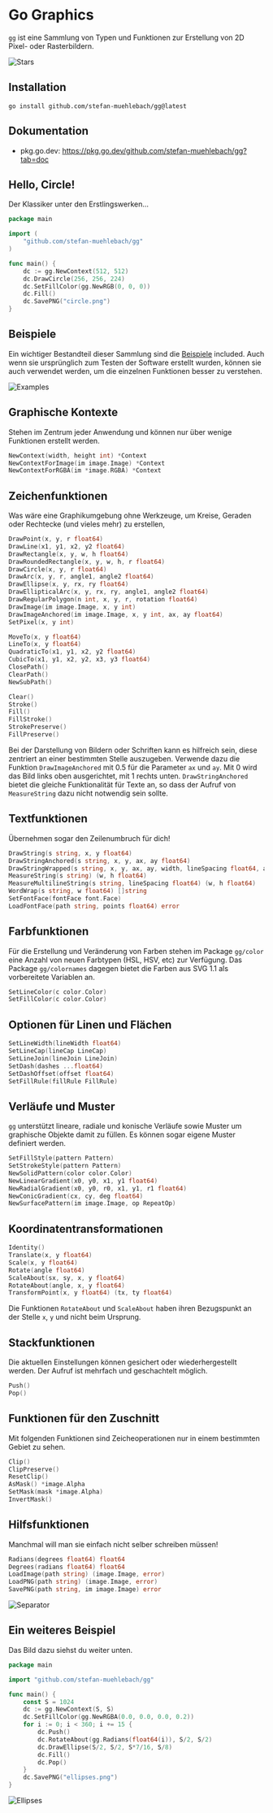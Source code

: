 # Go Graphics

`gg` ist eine Sammlung von Typen und Funktionen zur Erstellung von 2D
Pixel- oder Rasterbildern.

![Stars](http://i.imgur.com/CylQIJt.png)

## Installation

    go install github.com/stefan-muehlebach/gg@latest

## Dokumentation

- pkg.go.dev: https://pkg.go.dev/github.com/stefan-muehlebach/gg?tab=doc

## Hello, Circle!

Der Klassiker unter den Erstlingswerken...

```go
package main

import (
    "github.com/stefan-muehlebach/gg"
)

func main() {
    dc := gg.NewContext(512, 512)
    dc.DrawCircle(256, 256, 224)
    dc.SetFillColor(gg.NewRGB(0, 0, 0))
    dc.Fill()
    dc.SavePNG("circle.png")
}
```

## Beispiele

Ein wichtiger Bestandteil dieser Sammlung sind die [Beispiele](https://github.com/stefan-muehlebach/gg/tree/main/examples) included.
Auch wenn sie ursprünglich zum Testen der Software erstellt wurden,
können sie auch verwendet werden, um die einzelnen Funktionen besser zu
verstehen.

![Examples](http://i.imgur.com/tMFoyzu.png)


## Graphische Kontexte

Stehen im Zentrum jeder Anwendung und können nur über wenige Funktionen
erstellt werden.

```go
NewContext(width, height int) *Context
NewContextForImage(im image.Image) *Context
NewContextForRGBA(im *image.RGBA) *Context
```

## Zeichenfunktionen

Was wäre eine Graphikumgebung ohne Werkzeuge, um Kreise, Geraden oder
Rechtecke (und vieles mehr) zu erstellen,

```go
DrawPoint(x, y, r float64)
DrawLine(x1, y1, x2, y2 float64)
DrawRectangle(x, y, w, h float64)
DrawRoundedRectangle(x, y, w, h, r float64)
DrawCircle(x, y, r float64)
DrawArc(x, y, r, angle1, angle2 float64)
DrawEllipse(x, y, rx, ry float64)
DrawEllipticalArc(x, y, rx, ry, angle1, angle2 float64)
DrawRegularPolygon(n int, x, y, r, rotation float64)
DrawImage(im image.Image, x, y int)
DrawImageAnchored(im image.Image, x, y int, ax, ay float64)
SetPixel(x, y int)

MoveTo(x, y float64)
LineTo(x, y float64)
QuadraticTo(x1, y1, x2, y2 float64)
CubicTo(x1, y1, x2, y2, x3, y3 float64)
ClosePath()
ClearPath()
NewSubPath()

Clear()
Stroke()
Fill()
FillStroke()
StrokePreserve()
FillPreserve()
```

Bei der Darstellung von Bildern oder Schriften kann es hilfreich sein, diese
zentriert an einer bestimmten Stelle auszugeben. Verwende dazu die Funktion
`DrawImageAnchored` mit 0.5 für die Parameter `ax` und `ay`. Mit 0 wird das
Bild links oben ausgerichtet, mit 1 rechts unten. `DrawStringAnchored`
bietet die gleiche Funktionalität für Texte an, so dass der Aufruf von
`MeasureString` dazu nicht notwendig sein sollte.

## Textfunktionen

Übernehmen sogar den Zeilenumbruch für dich!

```go
DrawString(s string, x, y float64)
DrawStringAnchored(s string, x, y, ax, ay float64)
DrawStringWrapped(s string, x, y, ax, ay, width, lineSpacing float64, align Align)
MeasureString(s string) (w, h float64)
MeasureMultilineString(s string, lineSpacing float64) (w, h float64)
WordWrap(s string, w float64) []string
SetFontFace(fontFace font.Face)
LoadFontFace(path string, points float64) error
```

## Farbfunktionen

Für die Erstellung und Veränderung von Farben stehen im Package `gg/color`
eine Anzahl von neuen Farbtypen (HSL, HSV, etc) zur Verfügung.
Das Package `gg/colornames` dagegen bietet die Farben aus SVG 1.1 als
vorbereitete Variablen an.

```go
SetLineColor(c color.Color)
SetFillColor(c color.Color)
```

## Optionen für Linen und Flächen

```go
SetLineWidth(lineWidth float64)
SetLineCap(lineCap LineCap)
SetLineJoin(lineJoin LineJoin)
SetDash(dashes ...float64)
SetDashOffset(offset float64)
SetFillRule(fillRule FillRule)
```

## Verläufe und Muster

`gg` unterstützt lineare, radiale und konische Verläufe sowie Muster um
graphische Objekte damit zu füllen. Es können sogar eigene Muster definiert
werden.

```go
SetFillStyle(pattern Pattern)
SetStrokeStyle(pattern Pattern)
NewSolidPattern(color color.Color)
NewLinearGradient(x0, y0, x1, y1 float64)
NewRadialGradient(x0, y0, r0, x1, y1, r1 float64)
NewConicGradient(cx, cy, deg float64)
NewSurfacePattern(im image.Image, op RepeatOp)
```

## Koordinatentransformationen

```go
Identity()
Translate(x, y float64)
Scale(x, y float64)
Rotate(angle float64)
ScaleAbout(sx, sy, x, y float64)
RotateAbout(angle, x, y float64)
TransformPoint(x, y float64) (tx, ty float64)
```

Die Funktionen `RotateAbout` und `ScaleAbout` haben ihren Bezugspunkt an der
Stelle `x`, `y` und nicht beim Ursprung.

## Stackfunktionen

Die aktuellen Einstellungen können gesichert oder wiederhergestellt werden.
Der Aufruf ist mehrfach und geschachtelt möglich.

```go
Push()
Pop()
```

## Funktionen für den Zuschnitt 

Mit folgenden Funktionen sind Zeicheoperationen nur in einem bestimmten
Gebiet zu sehen.

```go
Clip()
ClipPreserve()
ResetClip()
AsMask() *image.Alpha
SetMask(mask *image.Alpha)
InvertMask()
```

## Hilfsfunktionen

Manchmal will man sie einfach nicht selber schreiben müssen!

```go
Radians(degrees float64) float64
Degrees(radians float64) float64
LoadImage(path string) (image.Image, error)
LoadPNG(path string) (image.Image, error)
SavePNG(path string, im image.Image) error
```

![Separator](http://i.imgur.com/fsUvnPB.png)

## Ein weiteres Beispiel

Das Bild dazu siehst du weiter unten.

```go
package main

import "github.com/stefan-muehlebach/gg"

func main() {
	const S = 1024
	dc := gg.NewContext(S, S)
	dc.SetFillColor(gg.NewRGBA(0.0, 0.0, 0.0, 0.2))
	for i := 0; i < 360; i += 15 {
		dc.Push()
		dc.RotateAbout(gg.Radians(float64(i)), S/2, S/2)
		dc.DrawEllipse(S/2, S/2, S*7/16, S/8)
		dc.Fill()
		dc.Pop()
	}
	dc.SavePNG("ellipses.png")
}
```

![Ellipses](http://i.imgur.com/J9CBZef.png)
